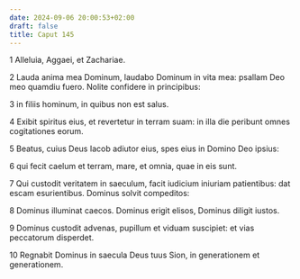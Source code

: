 ```yaml
---
date: 2024-09-06 20:00:53+02:00
draft: false
title: Caput 145
---
```





1 Alleluia, Aggaei, et Zachariae.

2 Lauda anima mea Dominum, laudabo Dominum in vita mea: psallam Deo meo quamdiu fuero. Nolite confidere in principibus:

3 in filiis hominum, in quibus non est salus.

4 Exibit spiritus eius, et revertetur in terram suam: in illa die peribunt omnes cogitationes eorum.

5 Beatus, cuius Deus Iacob adiutor eius, spes eius in Domino Deo ipsius:

6 qui fecit caelum et terram, mare, et omnia, quae in eis sunt.

7 Qui custodit veritatem in saeculum, facit iudicium iniuriam patientibus: dat escam esurientibus. Dominus solvit compeditos:

8 Dominus illuminat caecos. Dominus erigit elisos, Dominus diligit iustos.

9 Dominus custodit advenas, pupillum et viduam suscipiet: et vias peccatorum disperdet.

10 Regnabit Dominus in saecula Deus tuus Sion, in generationem et generationem.

